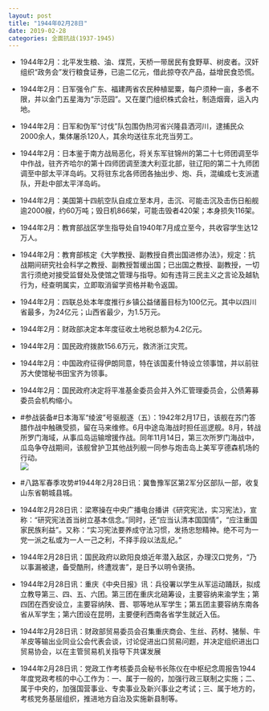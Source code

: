 ```yaml
---
layout: post
title: "1944年02月28日"
date: 2019-02-28
categories: 全面抗战(1937-1945)
---
```


<meta name="referrer" content="no-referrer" />

- 1944年2月：北平发生粮、油、煤荒，天桥一带居民有食野草、树皮者。汉奸组织“政务会”发行粮食证券，已逾二亿元，借此掠夺农产品，益增民食恐慌。 

- 1944年2月：日军强令广东、福建两省农民种植罂粟，每户须种一亩，多者不限，并以金门五星海为“示范园”。又在厦门组织株式会社，制造烟膏，运入内地。 

- 1944年2月：日军和伪军“讨伐”队包围伪热河省兴隆县洒河川，逮捕民众2000余人，集体屠杀120人，其余均送往东北充当劳工。 

- 1944年2月：日本鉴于南方战局恶化，将关东军驻锦州的第二十七师团调至华中作战，驻齐齐哈尔的第十四师团调至澳大利亚北部，驻辽阳的第二十九师团调至中部太平洋岛屿。又将驻东北各师团各抽出步、炮、兵，混编成七支派遣队，开赴中部太平洋岛屿。 

- 1944年2月：美国第十四航空队自成立至本月，击沉、可能击沉及击伤日船舰逾2000艘，约60万吨；毁日机866架，可能击毁者420架；本身损失116架。 

- 1944年2月：教育部战区学生指导处自1940年7月成立至今，共收容学生达12万人。 

- 1944年2月：教育部核定《大学教授、副教授自费出国进修办法》，规定：抗战期间研究社会科学之教授、副教授暂缓出国；已出国之教授、副教授，一切言行须绝对接受监督处及使馆之管理与指导。如有违背三民主义之言论及越轨行为，经查明属实，立即取消留学资格并勒令返国。 

- 1944年2月：四联总处本年度推行乡镇公益储蓄目标为100亿元。其中以四川省最多，为24亿元；山西省最少，为1.5万元。 

- 1944年2月：财政部决定本年度征收土地税总额为4.2亿元。 

- 1944年2月：国民政府拨款156.6万元，救济浙江灾荒。 

- 1944年2月：中国政府征得伊朗同意，特在该国麦什特设立领事馆，并以前驻苏大使馆秘书田宝齐为领事。 

- 1944年2月：国民政府决定将平准基金委员会并入外汇管理委员会，公债筹募委员会机构缩小。 

- #参战装备#日本海军“绫波”号驱舰逐（五）：1942年2月17日，该舰在苏门答腊作战中触礁受损，留在马来维修。6月中途岛海战时担任巡逻舰。8月，转战所罗门海域，从事瓜岛运输增援作战。同年11月14日，第三次所罗门海战中，瓜岛争夺战期间，该舰曾护卫其他战列舰一同参与炮击岛上美军亨德森机场的行动。 <br/><img src="https://wx1.sinaimg.cn/large/aca367d8ly1g0lwpps2u2j214r0u0wzn.jpg" />

- #八路军春季攻势#1944年2月28日讯：冀鲁豫军区第2军分区部队一部，收复山东省朝城县城。 

- 1944年2月28日讯：梁寒操在中央广播电台播讲《研究宪法，实习宪法》，宣称：“研究宪法首当树立基本信念。”同时，还“应当认清本国国情”，“应注重国家民族利益”。又称：“实习宪法要养成守法习惯，发扬忠恕精神。绝不可为一党一派之私或为一人一己之利，不择手段以法乱纪。” 

- 1944年2月28日讯：国民政府以欧阳良烺近年潜入敌区，办理汉口党务，“乃以事漏被逮，备受酷刑，终遭戕害”，是日予以明令褒扬。 

- 1944年2月28日讯：重庆《中央日报》讯：兵役署以学生从军运动踊跃，拟成立教导第三、四、五、六团。第三团在重庆北碚筹设，主要容纳来渝学生；第四团在西安设立，主要容纳陕、晋、鄂等地从军学生；第五团主要容纳东南各省从军学生；第六团设在昆明，主要便利西南各省学生就近入伍。 

- 1944年2月28日讯：财政部贸易委员会召集重庆商会、生丝、药材、猪鬃、牛羊皮等输出业同业公会代表会谈，讨论促进出口贸易问题，并决定组织进出口贸易协会，以在主管贸易机关指导下共谋发展 

- 1944年2月28日讯：党政工作考核委员会秘书长陈仪在中枢纪念周报告1944年度党政考核的中心工作为：一、属于一般的，加强行政三联制之实施；二、属于中央的，加强国营事业、专卖事业及新兴事业之考试；三、属于地方的，考核党务基层组织，推进地方自治及实施新县制等。 

